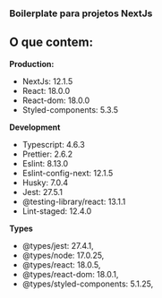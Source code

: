 ### Boilerplate para projetos NextJs

## O que contem:

**Production:**

- NextJs: 12.1.5
- React: 18.0.0
- React-dom: 18.0.0
- Styled-components: 5.3.5

**Development**

- Typescript: 4.6.3
- Prettier: 2.6.2
- Eslint: 8.13.0
- Eslint-config-next: 12.1.5
- Husky: 7.0.4
- Jest: 27.5.1
- @testing-library/react: 13.1.1
- Lint-staged: 12.4.0

**Types**

- @types/jest: 27.4.1,
- @types/node: 17.0.25,
- @types/react: 18.0.5,
- @types/react-dom: 18.0.1,
- @types/styled-components: 5.1.25,
